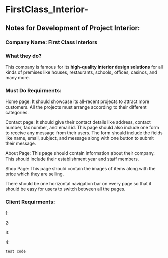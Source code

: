 # FirstClass_Interior-

## Notes for Development of Project Interior:

### Company Name: First Class Interiors

### What they do?
This company is famous for its **high-quality interior design solutions** for all kinds of
premises like houses, restaurants, schools, offices, casinos, and many more.

### Must Do Requirments:

Home page: 
It should showcase its all-recent projects to attract more customers. All the projects must arrange according to their different categories.

Contact page: 
It should give their contact details like address, contact number, fax number, and email id. 
This page should also include one form to receive any message from their users. 
The form should include the fields like name, email, subject, and message along with one button to submit their message.

About Page: 
This page should contain information about their company. This should include their establishment year and staff members.

Shop Page:
This page should contain the images of items along with the price which they are selling.

There should be one horizontal navigation bar on every page so that it should be easy for users to switch between all the pages.

### Client Requirments:
1:

2:

3:

4:

` test code `
